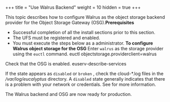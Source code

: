 +++
title = "Use Walrus Backend"
weight = 10
hidden = true
+++

This topic describes how to configure Walrus as the object storage backend provider for the Object Storage Gateway (OSG).**Prerequisites** 

* Successful completion of all the install sections prior to this section. 
* The UFS must be registered and enabled. 
* You must execute the steps below as a administrator. 
**To configure Walrus object storage for the OSG** Enter `walrus` as the storage provider using the `euctl` command. 
    euctl objectstorage.providerclient=walrus

Check that the OSG is enabled. 
    euserv-describe-services

If the state appears as `disabled` or `broken` , check the cloud-*.log files in the */var/log/eucalyptus* directory. A `disabled` state generally indicates that there is a problem with your network or credentials. See [](../troubleshooting-guide/ts_logs.dita#ts_logs) for more information. 

The Walrus backend and OSG are now ready for production. 

